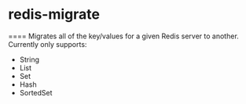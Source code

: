 # redis-migrate
====
Migrates all of the key/values for a given Redis server to another. Currently only supports:
- String
- List
- Set
- Hash
- SortedSet
